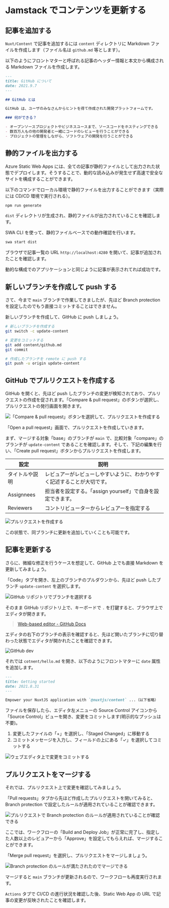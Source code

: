 # Jamstack でコンテンツを更新する

## 記事を追加する

`Nuxt/Content` で記事を追加するには `content` ディレクトリに Markdown ファイルを作成します（ファイル名は `github.md` 等とします）。

以下のようにフロントマターと呼ばれる記事のヘッダー情報と本文から構成される Markdown ファイルを作成します。

```markdown
---
title: GitHub について
date: 2021.9.7
---

## GitHub とは

GitHub は、ユーザのみなさんからヒントを得て作成された開発プラットフォームです。

### 何ができる？

- オープンソースプロジェクトやビジネスユースまで、ソースコードをホスティングできる
- 数百万人もの他の開発者と一緒にコードのレビューを行うことができる
- プロジェクトの管理をしながら、ソフトウェアの開発を行うことができる
```

## 静的ファイルを出力する

Azure Static Web Apps には、全ての記事が静的ファイルとして出力された状態でデプロイします。そうすることで、動的な読み込みが発生せず高速で安全なサイトを構成することができます。

以下のコマンドでローカル環境で静的ファイルを出力することができます（実際には CD/CD 環境で実行される）。

```sh
npm run generate
```

`dist` ディレクトリが生成され、静的ファイルが出力されていることを確認します。

SWA CLI を使って、静的ファイルベースでの動作確認を行います。

```sh
swa start dist
```

ブラウザで記事一覧の URL `http://localhost:4280` を開いて、記事が追加されたことを確認します。

動的な構成でのアプリケーションと同じように記事が表示されてれば成功です。

## 新しいブランチを作成して push する

さて、今まで `main` ブランチで作業してきましたが、先ほど Branch protection を設定したのでもう直接コミットすることはできません。

新しいブランチを作成して、GitHub に push しましょう。

```sh
# 新しいブランチを作成する
git switch -c update-content

# 変更をコミットする
git add content/github.md
git commit

# 作成したブランチを remote に push する
git push -u origin update-content
```

## GitHub でプルリクエストを作成する

GitHub を開くと、先ほど push したブランチの変更が検知されており、プルリクエストの作成を促されます。「Compare & pull request」のボタンが選択し、プルリクエストの発行画面を開きます。

![「Compare & pull request」ボタンを選択して、プルリクエストを作成する](./images/github_compare-and-pull-request.png)

「Open a pull request」画面で、プルリクエストを作成していきます。

まず、マージする対象「base」のブランチが `main` で、比較対象「compare」のブランチが `update-content` であることを確認します。そして、下記の編集を行い、「Create pull request」ボタンからプルリクエストを作成します。

| 設定 | 説明 |
|----|----|
| タイトルや説明 | レビュアーがレビューしやすいように、わかりやすく記述することが大切です。 |
| Assignnees | 担当者を設定する。「assign yourself」で自身を設定できます。 |
| Reviewers | コントリビューターからレビュアーを指定する |

![プルリクエストを作成する](./images/github_create-pull-request.png)

この状態で、同ブランチに更新を追加していくことも可能です。

## 記事を更新する

さらに、微細な修正を行うケースを想定して、GitHub 上でも直接 Markdown を更新してみましょう。

「Code」タブを開き、左上のブランチのプルダウンから、先ほど push したブランチ `update-content` を選択します。

![GitHub リポジトリでブランチを選択する](./images/github_select-branch.png)

そのまま GitHub リポジトリ上で、キーボードで `.` を打鍵すると、ブラウザ上でエディタが開きます。

> [Web-based editor - GitHub Docs](https://docs.github.com/ja/codespaces/developing-in-codespaces/web-based-editor)

エディタの右下のブランチの表示を確認すると、先ほど開いたブランチに切り替わった状態でエディタが開かれたことを確認できます。

![GitHub dev](./images/github_dev_confirm-current-branch.png)

それでは `cotnent/hello.md` を開き、以下のようにフロントマターに `date` 属性を追加します。

```markdown
---
title: Getting started
date: 2021.8.31
---

Empower your NuxtJS application with `@nuxtjs/content` ...（以下省略）
```

ファイルを保存したら、エディタ左メニューの Source Control アイコンから「Source Control」ビューを開き、変更をコミットします(明示的なプッシュは不要)。

1. 変更したファイルの「+」を選択し、「Staged Changed」に移動する
2. コミットメッセージを入力し、フィールドの上にある「✓」を選択してコミットする

![ウェブエディタ上で変更をコミットする](./images/github_commit-on-web-editor.png)

## プルリクエストをマージする

それでは、プルリクエスト上で変更を確認してみましょう。

「Pull requests」タブから先ほど作成したプルリクエストを開いてみると、Branch protection で設定したルールが適用されていることが確認できます。

![プルリクエストで Branch protection のルールが適用されていることが確認できる](./images/github_merging-is-blocked_pull-request.png)

ここでは、ワークフローの「Build and Deploy Job」が正常に完了し、指定した人数以上のレビュアーから「Approve」を設定してもらえれば、マージすることができます。

「Merge pull request」を選択し、プルリクエストをマージしましょう。

![Branch protection のルールが満たされたのでマージできる](./images/github_merge-pull-request.png)

マージすると `main` ブランチが更新されるので、ワークフローも再度実行されます。

`Actions` タブで CI/CD の進行状況を確認した後、Static Web App の URL で記事の変更が反映されたことを確認します。
